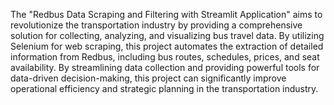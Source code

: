 The "Redbus Data Scraping and Filtering with Streamlit Application" aims to revolutionize the transportation industry by providing a comprehensive solution for collecting, analyzing, and 
visualizing bus travel data. By utilizing Selenium for web scraping, this project automates the extraction of detailed information from Redbus, including bus routes, schedules, prices, and seat availability. By streamlining data collection and providing powerful tools for data-driven decision-making, this project can significantly improve operational efficiency and strategic planning in the transportation industry.
